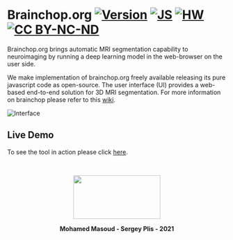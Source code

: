 # Brainchop.org  [![Version](https://img.shields.io/badge/Version-1.0.0-brightgreen)]() [![JS ](https://img.shields.io/badge/Types-JavaScript-blue)]() [![HW ](https://img.shields.io/badge/HardWare-GPU-green)]() [![CC BY-NC-ND ](https://img.shields.io/badge/license-BY--NC--ND-orange)](https://creativecommons.org/licenses/by-nc-nd/3.0/) 

 Brainchop.org brings automatic MRI segmentation  capability to neuroimaging  by running a deep learning model in the web-browser on the user side. 

 We make implementation of brainchop.org freely available releasing its pure javascript code as open-source. The user interface (UI)  provides a web-based  end-to-end solution for 3D MRI segmentation. For more information on brainchop please refer to this [wiki](https://github.com/neuroneural/neuroneural.github.io/wiki).

![Interface](https://github.com/neuroneural/neuroneural.github.io/blob/master/style/SimpleUI.png)


## Live Demo

To see the tool in action please click  [here](https://neuroneural.github.io/).

<br />
<div align="center">

<img src='https://github.com/neuroneural/neuroneural.github.io/blob/master/style/TReNDS_logo.jpg' width='200' height='100'></img>

**Mohamed Masoud - Sergey Plis - 2021**
</div>